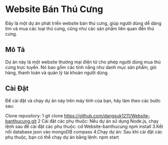 
# Website Bán Thú Cưng
Đây là một dự án phát triển website bán thú cưng, giúp người dùng dễ dàng tìm và mua các loại thú cưng, cũng như các sản phẩm liên quan đến thú cưng.

## Mô Tả
Dự án này là một website thương mại điện tử cho phép người dùng mua thú cưng trực tuyến. Nó bao gồm các tính năng như danh mục sản phẩm, giỏ hàng, thanh toán và quản lý tài khoản người dùng.

## Cài Đặt
Để cài đặt và chạy dự án này trên máy tính của bạn, hãy làm theo các bước sau:

Clone repository:
1 git clone https://github.com/dangsuk1211/Website-banthucung.git
2 Cài đặt các phụ thuộc:
Nếu dự án sử dụng Node.js, chạy lệnh sau để cài đặt các phụ thuộc:
cd Website-banthucung
npm install
3.Kết nối database json vào mongoDB compass
4.Chạy dự án:
Sau khi cài đặt các phụ thuộc, bạn có thể chạy dự án bằng lệnh:
npm start
